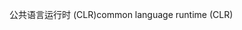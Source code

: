 <span data-ttu-id="97de4-101">公共语言运行时 (CLR)</span><span class="sxs-lookup"><span data-stu-id="97de4-101">common language runtime (CLR)</span></span>